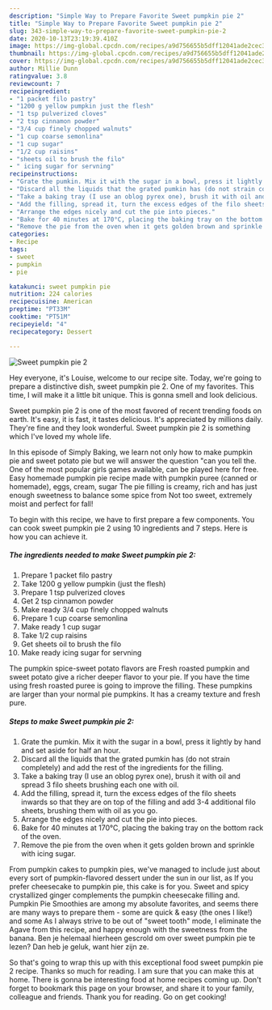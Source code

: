 ```yaml
---
description: "Simple Way to Prepare Favorite Sweet pumpkin pie 2"
title: "Simple Way to Prepare Favorite Sweet pumpkin pie 2"
slug: 343-simple-way-to-prepare-favorite-sweet-pumpkin-pie-2
date: 2020-10-13T23:19:39.410Z
image: https://img-global.cpcdn.com/recipes/a9d756655b5dff12041ade2cec396c2b/751x532cq70/sweet-pumpkin-pie-2-recipe-main-photo.jpg
thumbnail: https://img-global.cpcdn.com/recipes/a9d756655b5dff12041ade2cec396c2b/751x532cq70/sweet-pumpkin-pie-2-recipe-main-photo.jpg
cover: https://img-global.cpcdn.com/recipes/a9d756655b5dff12041ade2cec396c2b/751x532cq70/sweet-pumpkin-pie-2-recipe-main-photo.jpg
author: Millie Dunn
ratingvalue: 3.8
reviewcount: 7
recipeingredient:
- "1 packet filo pastry"
- "1200 g yellow pumpkin just the flesh"
- "1 tsp pulverized cloves"
- "2 tsp cinnamon powder"
- "3/4 cup finely chopped walnuts"
- "1 cup coarse semonlina"
- "1 cup sugar"
- "1/2 cup raisins"
- "sheets oil to brush the filo"
- " icing sugar for servning"
recipeinstructions:
- "Grate the pumkin. Mix it with the sugar in a bowl, press it lightly by hand and set aside for half an hour."
- "Discard all the liquids that the grated pumkin has (do not strain completely) and add the rest of the ingredients for the filling."
- "Take a baking tray (I use an oblog pyrex one), brush it with oil and spread 3 filo sheets brushing each one with oil."
- "Add the filling, spread it, turn the excess edges of the filo sheets inwards so that they are on top of the filling and add 3-4 additional filo sheets, brushing them with oil as you go."
- "Arrange the edges nicely and cut the pie into pieces."
- "Bake for 40 minutes at 170°C, placing the baking tray on the bottom rack of the oven."
- "Remove the pie from the oven when it gets golden brown and sprinkle with icing sugar."
categories:
- Recipe
tags:
- sweet
- pumpkin
- pie

katakunci: sweet pumpkin pie 
nutrition: 224 calories
recipecuisine: American
preptime: "PT33M"
cooktime: "PT51M"
recipeyield: "4"
recipecategory: Dessert

---
```



![Sweet pumpkin pie 2](https://img-global.cpcdn.com/recipes/a9d756655b5dff12041ade2cec396c2b/751x532cq70/sweet-pumpkin-pie-2-recipe-main-photo.jpg)

Hey everyone, it's Louise, welcome to our recipe site. Today, we're going to prepare a distinctive dish, sweet pumpkin pie 2. One of my favorites. This time, I will make it a little bit unique. This is gonna smell and look delicious.

Sweet pumpkin pie 2 is one of the most favored of recent trending foods on earth. It's easy, it is fast, it tastes delicious. It's appreciated by millions daily. They're fine and they look wonderful. Sweet pumpkin pie 2 is something which I've loved my whole life.

In this episode of Simply Baking, we learn not only how to make pumpkin pie and sweet potato pie but we will answer the question &#34;can you tell the. One of the most popular girls games available, can be played here for free. Easy homemade pumpkin pie recipe made with pumpkin puree (canned or homemade), eggs, cream, sugar The pie filling is creamy, rich and has just enough sweetness to balance some spice from Not too sweet, extremely moist and perfect for fall!


To begin with this recipe, we have to first prepare a few components. You can cook sweet pumpkin pie 2 using 10 ingredients and 7 steps. Here is how you can achieve it.

<!--inarticleads1-->

##### The ingredients needed to make Sweet pumpkin pie 2:

1. Prepare 1 packet filo pastry
1. Take 1200 g yellow pumpkin (just the flesh)
1. Prepare 1 tsp pulverized cloves
1. Get 2 tsp cinnamon powder
1. Make ready 3/4 cup finely chopped walnuts
1. Prepare 1 cup coarse semonlina
1. Make ready 1 cup sugar
1. Take 1/2 cup raisins
1. Get sheets oil to brush the filo
1. Make ready  icing sugar for servning


The pumpkin spice-sweet potato flavors are Fresh roasted pumpkin and sweet potato give a richer deeper flavor to your pie. If you have the time using fresh roasted puree is going to improve the filling. These pumpkins are larger than your normal pie pumpkins. It has a creamy texture and fresh pure. 

<!--inarticleads2-->

##### Steps to make Sweet pumpkin pie 2:

1. Grate the pumkin. Mix it with the sugar in a bowl, press it lightly by hand and set aside for half an hour.
1. Discard all the liquids that the grated pumkin has (do not strain completely) and add the rest of the ingredients for the filling.
1. Take a baking tray (I use an oblog pyrex one), brush it with oil and spread 3 filo sheets brushing each one with oil.
1. Add the filling, spread it, turn the excess edges of the filo sheets inwards so that they are on top of the filling and add 3-4 additional filo sheets, brushing them with oil as you go.
1. Arrange the edges nicely and cut the pie into pieces.
1. Bake for 40 minutes at 170°C, placing the baking tray on the bottom rack of the oven.
1. Remove the pie from the oven when it gets golden brown and sprinkle with icing sugar.


From pumpkin cakes to pumpkin pies, we&#39;ve managed to include just about every sort of pumpkin-flavored dessert under the sun in our list, as If you prefer cheesecake to pumpkin pie, this cake is for you. Sweet and spicy crystallized ginger complements the pumpkin cheesecake filling and. Pumpkin Pie Smoothies are among my absolute favorites, and seems there are many ways to prepare them - some are quick &amp; easy (the ones I like!) and some As I always strive to be out of &#34;sweet tooth&#34; mode, I eliminate the Agave from this recipe, and happy enough with the sweetness from the banana. Ben je helemaal hierheen gescrold om over sweet pumpkin pie te lezen? Dan heb je geluk, want hier zijn ze. 

So that's going to wrap this up with this exceptional food sweet pumpkin pie 2 recipe. Thanks so much for reading. I am sure that you can make this at home. There is gonna be interesting food at home recipes coming up. Don't forget to bookmark this page on your browser, and share it to your family, colleague and friends. Thank you for reading. Go on get cooking!
